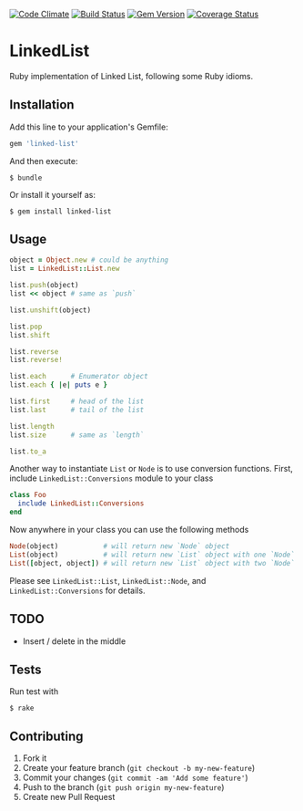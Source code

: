 [![Code Climate](https://codeclimate.com/github/spectator/linked-list.png)](https://codeclimate.com/github/spectator/linked-list)
[![Build Status](https://secure.travis-ci.org/spectator/linked-list.png?branch=master)](http://travis-ci.org/spectator/linked-list)
[![Gem Version](https://badge.fury.io/rb/linked-list.png)](http://badge.fury.io/rb/linked-list)
[![Coverage Status](https://coveralls.io/repos/spectator/linked-list/badge.png)](https://coveralls.io/r/spectator/linked-list)

# LinkedList

Ruby implementation of Linked List, following some Ruby idioms.

## Installation

Add this line to your application's Gemfile:

```ruby
gem 'linked-list'
```

And then execute:

```shell
$ bundle
```

Or install it yourself as:

```shell
$ gem install linked-list
```

## Usage

```ruby
object = Object.new # could be anything
list = LinkedList::List.new

list.push(object)
list << object # same as `push`

list.unshift(object)

list.pop
list.shift

list.reverse
list.reverse!

list.each      # Enumerator object
list.each { |e| puts e }

list.first     # head of the list
list.last      # tail of the list

list.length
list.size      # same as `length`

list.to_a
```

Another way to instantiate `List` or `Node` is to use conversion functions.
First, include `LinkedList::Conversions` module to your class

```ruby
class Foo
  include LinkedList::Conversions
end
```

Now anywhere in your class you can use the following methods

```ruby
Node(object)           # will return new `Node` object
List(object)           # will return new `List` object with one `Node` object
List([object, object]) # will return new `List` object with two `Node` objects
```

Please see `LinkedList::List`, `LinkedList::Node`, and
`LinkedList::Conversions` for details.

## TODO

* Insert / delete in the middle

## Tests

Run test with

```shell
$ rake
```

## Contributing

1. Fork it
2. Create your feature branch (`git checkout -b my-new-feature`)
3. Commit your changes (`git commit -am 'Add some feature'`)
4. Push to the branch (`git push origin my-new-feature`)
5. Create new Pull Request
